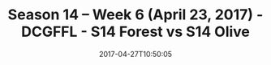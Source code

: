 ---
title: Season 14 – Week 6 (April 23, 2017) - DCGFFL - S14 Forest vs S14 Olive
teams-score:
- team: _teams/s14-forest.md
  score: 12
- team: _teams/s14-olive.md
  score: 47
mvp: Kevin Hamilton, Brice Relaford
game-ball: Jared McCatheren, Corey Fenwick
sportsperson: ''
season: 14
week: 6
date: '2017-04-27T10:50:05'
pageid: season-14-week-6-april-23-2017-5095-vs-5100
---